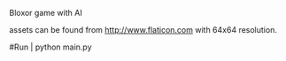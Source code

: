 Bloxor game with AI

assets can be found from http://www.flaticon.com with 64x64 resolution.

#Run 
| python main.py